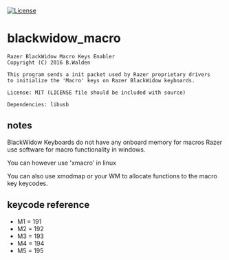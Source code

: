 [![License](http://img.shields.io/:license-mit-blue.svg?style=flat)](http://badges.mit-license.org)

# blackwidow_macro

    Razer BlackWidow Macro Keys Enabler
    Copyright (C) 2016 B.Walden

    This program sends a init packet used by Razer proprietary drivers
    to initialize the 'Macro' keys on Razer BlackWidow keyboards.

    License: MIT (LICENSE file should be included with source)
    
    Dependencies: libusb

## notes

BlackWidow Keyboards do not have any onboard memory for macros Razer use software for macro functionality in windows.

You can however use 'xmacro' in linux

You can also use xmodmap or your WM to allocate functions to the macro key keycodes.

## keycode reference

* M1 = 191
* M2 = 192
* M3 = 193
* M4 = 194
* M5 = 195